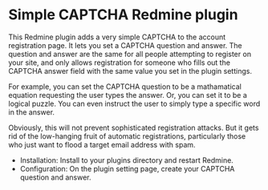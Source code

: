 Simple CAPTCHA Redmine plugin
=============================

This Redmine plugin adds a very simple CAPTCHA to the account registration page.  It lets you set a CAPTCHA question and answer.  The question and answer are the same for all people attempting to register on your site, and only allows registration for someone who fills out the CAPTCHA answer field with the same value you set in the plugin settings.

For example, you can set the CAPTCHA question to be a mathamatical equation requesting the user types the answer.  Or, you can set it to be a logical puzzle.  You can even instruct the user to simply type a specific word in the answer.

Obviously, this will not prevent sophisticated registration attacks.  But it gets rid of the low-hanging fruit of automatic registrations, particularly those who just want to flood a target email address with spam.

- Installation: Install to your plugins directory and restart Redmine.
- Configuration: On the plugin setting page, create your CAPTCHA question and answer.
